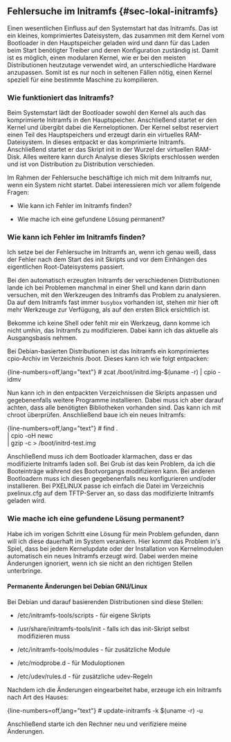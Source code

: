
## Fehlersuche im Initramfs {#sec-lokal-initramfs}

Einen wesentlichen Einfluss auf den Systemstart hat das Initramfs.
Das ist ein kleines, komprimiertes Dateisystem, das zusammen mit dem Kernel
vom Bootloader in den Hauptspeicher geladen wird und dann für das Laden beim
Start benötigter Treiber und deren Konfiguration zuständig ist.
Damit ist es möglich, einen modularen Kernel, wie er bei den meisten
Distributionen heutzutage verwendet wird, an unterschiedliche Hardware
anzupassen.
Somit ist es nur noch in seltenen Fällen nötig, einen Kernel speziell für
eine bestimmte Maschine zu kompilieren.

### Wie funktioniert das Initramfs?

Beim Systemstart lädt der Bootloader sowohl den Kernel als auch das
komprimierte Initramfs in den Hauptspeicher.
Anschließend startet er den Kernel und übergibt dabei die Kerneloptionen.
Der Kernel selbst reserviert einen Teil des Hauptspeichers und erzeugt darin
ein virtuelles RAM-Dateisystem.
In dieses entpackt er das komprimierte Initramfs.
Anschließend startet er das Skript init in der Wurzel der virtuellen RAM-Disk.
Alles weitere kann durch Analyse dieses Skripts erschlossen werden und ist von
Distribution zu Distribution verschieden.

Im Rahmen der Fehlersuche beschäftige ich mich mit dem Initramfs nur,
wenn ein System nicht startet.
Dabei interessieren mich vor allem folgende Fragen:

*   Wie kann ich Fehler im Initramfs finden?

*   Wie mache ich eine gefundene Lösung permanent?

### Wie kann ich Fehler im Initramfs finden?

Ich setze bei der Fehlersuche im Initramfs an, wenn ich genau weiß, dass der
Fehler nach dem Start des init Skripts und vor dem Einhängen des eigentlichen
Root-Dateisystems passiert.

Bei den automatisch erzeugten Initramfs der verschiedenen Distributionen lande
ich bei Problemen manchmal in einer Shell und kann darin dann versuchen, mit
den Werkzeugen des Initramfs das Problem zu analysieren.
Da auf dem Initramfs fast immer `busybox` vorhanden ist, stehen mir hier oft
mehr Werkzeuge zur Verfügung, als auf den ersten Blick ersichtlich ist.

Bekomme ich keine Shell oder fehlt mir ein Werkzeug, dann komme ich nicht
umhin, das Initramfs zu modifizieren.
Dabei kann ich das aktuelle als Ausgangsbasis nehmen.

Bei Debian-basierten Distributionen ist das Initramfs ein komprimiertes
cpio-Archiv im Verzeichnis /boot.
Dieses kann ich wie folgt entpacken:

{line-numbers=off,lang="text"}
    # zcat /boot/initrd.img-$(uname -r) | cpio -idmv

Nun kann ich in den entpackten Verzeichnissen die Skripts anpassen und
gegebenenfalls weitere Programme installieren.
Dabei muss ich aber darauf achten, dass alle benötigten Bibliotheken vorhanden
sind.
Das kann ich mit chroot überprüfen.
Anschließend baue ich ein neues Initramfs:

{line-numbers=off,lang="text"}
    # find . \
    | cpio -oH newc \
    | gzip -c > /boot/initrd-test.img

Anschließend muss ich dem Bootloader klarmachen, dass er das modifizierte
Initramfs laden soll.
Bei Grub ist das kein Problem, da ich die Booteinträge während des
Bootvorgangs modifizieren kann.
Bei anderen Bootloadern muss ich diesen gegebenenfalls neu konfigurieren
und/oder installieren.
Bei PXELINUX passe ich einfach die Datei im Verzeichnis pxelinux.cfg auf dem
TFTP-Server an, so dass das modifizierte Initramfs geladen wird.

### Wie mache ich eine gefundene Lösung permanent?

Habe ich im vorigen Schritt eine Lösung für mein Problem gefunden, dann will
ich diese dauerhaft im System verankern.
Hier kommt das Problem in's Spiel, dass bei jedem Kernelupdate oder der
Installation von Kernelmodulen automatisch ein neues Initramfs erzeugt wird.
Dabei werden meine Änderungen ignoriert, wenn ich sie nicht an den richtigen
Stellen unterbringe.

#### Permanente Änderungen bei Debian GNU/Linux

Bei Debian und darauf basierenden Distributionen sind diese Stellen:

*   /etc/initramfs-tools/scripts - für eigene Skripts

*   /usr/share/initramfs-tools/init - falls ich das init-Skript selbst
    modifizieren muss

*   /etc/initramfs-tools/modules - für zusätzliche Module

*   /etc/modprobe.d - für Moduloptionen

*   /etc/udev/rules.d - für zusätzliche udev-Regeln

Nachdem ich die Änderungen eingearbeitet habe, erzeuge ich ein Initramfs nach
Art des Hauses:

{line-numbers=off,lang="text"}
    # update-initramfs -k $(uname -r) -u

Anschließend starte ich den Rechner neu und verifiziere meine Änderungen.

